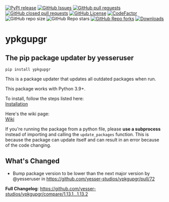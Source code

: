 [![PyPI release](https://img.shields.io/pypi/v/ypkgupgr)](https://pypi.org/project/ypkgupgr/)
[![GitHub Issues](https://img.shields.io/github/issues/Yesser-Studios/ypkgupgr
)](https://github.com/Yesser-Studios/ypkgupgr/issues)
[![GitHub pull requests](https://img.shields.io/github/issues-pr/Yesser-Studios/ypkgupgr)](https://github.com/Yesser-Studios/ypkgupgr/pulls)
[![GitHub closed pull requests](https://img.shields.io/github/issues-pr-closed/Yesser-Studios/ypkgupgr?color=%23e132e1)](https://github.com/Yesser-Studios/ypkgupgr/pulls?q=is%3Apr+is%3Aclosed)
[![GitHub License](https://img.shields.io/github/license/Yesser-Studios/ypkgupgr)](https://github.com/Yesser-Studios/ypkgupgr/blob/main/LICENSE.txt)
[![CodeFactor](https://www.codefactor.io/repository/github/yesser-studios/yesser-engine/badge)](https://www.codefactor.io/repository/github/yesser-studios/ypkgupgr)
![GitHub repo size](https://img.shields.io/github/repo-size/Yesser-Studios/ypkgupgr)
![GitHub Repo stars](https://img.shields.io/github/stars/Yesser-Studios/ypkgupgr?style=flat&color=%23baad00)
[![GitHub Repo forks](https://img.shields.io/github/forks/Yesser-Studios/ypkgupgr?style=flat)](https://github.com/Yesser-Studios/ypkgupgr/fork)
[![Downloads](https://static.pepy.tech/personalized-badge/ypkgupgr?period=total&units=international_system&left_color=grey&right_color=green&left_text=Downloads)](https://pepy.tech/project/ypkgupgr)    

# ypkgupgr
## The pip package updater by yesseruser

```
pip install ypkgupgr
```

This is a package updater that updates all outdated packages when run.  

This package works with Python 3.9+.

To install, follow the steps listed here:  
[Installation](https://github.com/yesseruser/ypkgupgr/wiki/Installation)

Here's the wiki page:  
[Wiki](https://github.com/yesseruser/ypkgupgr/wiki)

If you're running the package from a python file, please **use a subprocess** instead of importing and calling the `update_packages` function. This is because the package can update itself and can result in an error because of the code changing.
## What's Changed
* Bump package version to be lower than the next major version by @yesseruser in https://github.com/yesser-studios/ypkgupgr/pull/72


**Full Changelog**: https://github.com/yesser-studios/ypkgupgr/compare/1.13.1...1.13.2
